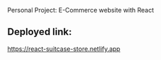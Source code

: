 Personal Project: E-Commerce website with React
## Deployed link: 
https://react-suitcase-store.netlify.app
